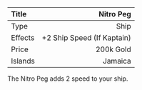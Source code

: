 |Title        | Nitro Peg            
|:-|-:
|Type         | Ship                    
|Effects      | +2 Ship Speed (If Kaptain)
|Price        | 200k Gold    
|Islands      | Jamaica                          

The Nitro Peg adds 2 speed to your ship. 